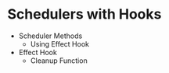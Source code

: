 # Schedulers with Hooks

- Scheduler Methods
  - Using Effect Hook
- Effect Hook
  - Cleanup Function
